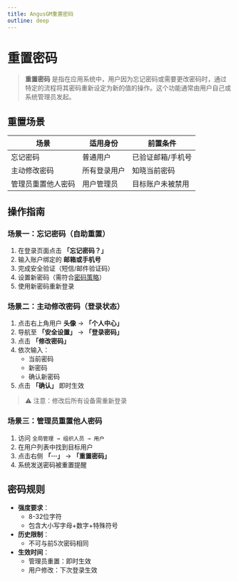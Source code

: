 ```yaml
---
title: AngusGM重置密码
outline: deep
---
```


# 重置密码

> **重置密码** 是指在应用系统中，用户因为忘记密码或需要更改密码时，通过特定的流程将其密码重新设定为新的值的操作。这个功能通常由用户自己或系统管理员发起。

## 重置场景
| **场景**               | **适用身份**       | **前置条件**               |  
|------------------------|--------------------|----------------------------|  
| 忘记密码               | 普通用户           | 已验证邮箱/手机号          |  
| 主动修改密码           | 所有登录用户       | 知晓当前密码               |  
| 管理员重置他人密码     | 用户管理员         | 目标账户未被禁用           |  

## 操作指南

### 场景一：忘记密码（自助重置）
1. 在登录页面点击 **「忘记密码？」**
2. 输入账户绑定的 **邮箱或手机号**
3. 完成安全验证（短信/邮件验证码）
4. 设置新密码（需符合[密码策略](../../system/securitySetting/editPasswordPolicy.md)）
5. 使用新密码重新登录

### 场景二：主动修改密码（登录状态）
1. 点击右上角用户 **头像** → **「个人中心」**
2. 导航至 **「安全设置」** → **「登录密码」**
3. 点击 **「修改密码」**
4. 依次输入：
    - 当前密码
    - 新密码
    - 确认新密码
5. 点击 **「确认」** 即时生效

> ⚠️ 注意：修改后所有设备需重新登录

### 场景三：管理员重置他人密码
1. 访问 `全局管理 → 组织人员 → 用户`
2. 在用户列表中找到目标用户
3. 点击右侧 **「···」** → **「重置密码」**
4. 系统发送密码被重置提醒

## 密码规则
- **强度要求**：
    - 8-32位字符
    - 包含大小写字母+数字+特殊符号
- **历史限制**：
    - 不可与前5次密码相同
- **生效时间**：
    - 管理员重置：即时生效
    - 用户修改：下次登录生效




